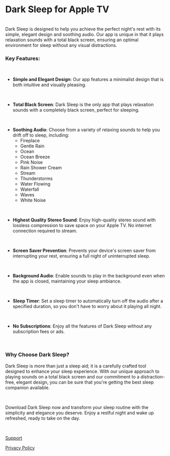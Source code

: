 # Dark Sleep for Apple TV

<br>
Dark Sleep is designed to help you achieve the perfect night's rest with its simple, elegant design and soothing audio. Our app is unique in that it plays relaxation sounds with a total black screen, ensuring an optimal environment for sleep without any visual distractions.

### Key Features:

<br>

- **Simple and Elegant Design**: Our app features a minimalist design that is both intuitive and visually pleasing.

<br>

- **Total Black Screen**: Dark Sleep is the only app that plays relaxation sounds with a completely black screen, perfect for sleeping.

<br>

- **Soothing Audio**: Choose from a variety of relaxing sounds to help you drift off to sleep, including:
  - Fireplace
  - Gentle Rain
  - Ocean
  - Ocean Breeze
  - Pink Noise
  - Rain Shower Cream
  - Stream
  - Thunderstorms
  - Water Flowing
  - Waterfall
  - Waves
  - White Noise

<br>

- **Highest Quality Stereo Sound**: Enjoy high-quality stereo sound with lossless compression to save space on your Apple TV. No internet connection required to stream.

<br>

- **Screen Saver Prevention**: Prevents your device's screen saver from interrupting your rest, ensuring a full night of uninterrupted sleep.

<br>

- **Background Audio**: Enable sounds to play in the background even when the app is closed, maintaining your sleep ambiance.

<br>

- **Sleep Timer**: Set a sleep timer to automatically turn off the audio after a specified duration, so you don't have to worry about it playing all night.

<br>

- **No Subscriptions**: Enjoy all the features of Dark Sleep without any subscription fees or ads.

<br>

### Why Choose Dark Sleep?

Dark Sleep is more than just a sleep aid; it is a carefully crafted tool designed to enhance your sleep experience. With our unique approach to playing sounds on a total black screen and our commitment to a distraction-free, elegant design, you can be sure that you're getting the best sleep companion available.

<br>

Download Dark Sleep now and transform your sleep routine with the simplicity and elegance you deserve. Enjoy a restful night and wake up refreshed, ready to take on the day.

<br>

[Support](support)

[Privacy Policy](privacy)
